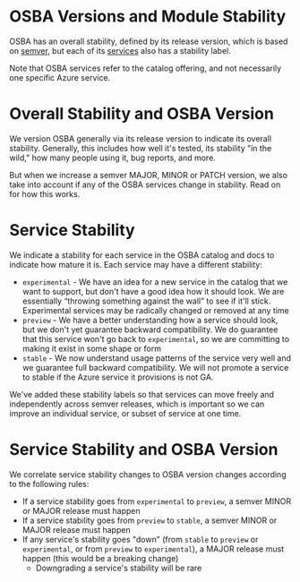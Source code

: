 # OSBA Versions and Module Stability

OSBA has an overall stability, defined by its release version, which is
based on [semver](https://semver.org/), but each of its
[services](/README.md#supported-services) also has a stability label.

Note that OSBA services refer to the catalog offering, and not necessarily one
specific Azure service.

# Overall Stability and OSBA Version

We version OSBA generally via its release version to indicate its overall
stability. Generally, this includes how well it's tested, its stability "in the wild,"
how many people using it, bug reports, and more.

But when we increase a semver MAJOR, MINOR or PATCH version, we also take into
account if any of the OSBA services change in stability. Read on for how this works.

# Service Stability

We indicate a stability for each service in the OSBA catalog and docs to
indicate how mature it is. Each service may have a different stability:

* `experimental` - We have an idea for a new service in the catalog that we want to support,
  but don't have a good idea how it should look. We are essentially
  “throwing something against the wall” to see if it'll stick. Experimental
  services may be radically changed or removed at any time
* `preview` - We have a better understanding how a service should look, but we
  don't yet guarantee backward compatibility. We do guarantee that this service
  won't go back to `experimental`, so we are committing to making it exist in
  some shape or form
* `stable` - We now understand usage patterns of the service very well and we
  guarantee full backward compatibility. We will not promote a service to stable
  if the Azure service it provisions is not GA.

We've added these stability labels so that services can move freely and
independently across semver releases, which is important so we can improve
an individual service, or subset of service at one time.

# Service Stability and OSBA Version

We correlate service stability changes to OSBA version changes according to the
following rules:

* If a service stability goes from `experimental` to `preview`, a semver MINOR
  or MAJOR release must happen
* If a service stability goes from `preview` to `stable`, a semver MINOR
  or MAJOR release must happen
* If any service's stability goes "down" (from `stable` to `preview` or
  `experimental`, or from `preview` to `experimental`), a MAJOR release must
  happen (this would be a breaking change)
  * Downgrading a service's stability will be rare
